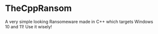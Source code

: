 # TheCppRansom
A very simple looking Ransomeware made in C++ which targets Windows 10 and 11! Use it wisely!
